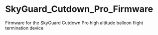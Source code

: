 # SkyGuard_Cutdown_Pro_Firmware
Firmware for the SkyGuard Cutdown Pro high altitude balloon flight termination device
